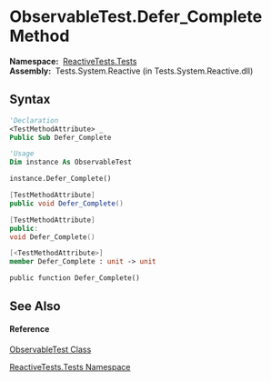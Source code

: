 # ObservableTest.Defer\_Complete Method

**Namespace:**  [ReactiveTests.Tests](ReactiveTests.Tests\ReactiveTests.Tests.md)  
**Assembly:**  Tests.System.Reactive (in Tests.System.Reactive.dll)

## Syntax

```vb
'Declaration
<TestMethodAttribute> _
Public Sub Defer_Complete
```

```vb
'Usage
Dim instance As ObservableTest

instance.Defer_Complete()
```

```csharp
[TestMethodAttribute]
public void Defer_Complete()
```

```c++
[TestMethodAttribute]
public:
void Defer_Complete()
```

```fsharp
[<TestMethodAttribute>]
member Defer_Complete : unit -> unit 
```

```jscript
public function Defer_Complete()
```

## See Also

#### Reference

[ObservableTest Class](ObservableTest\ObservableTest.md)

[ReactiveTests.Tests Namespace](ReactiveTests.Tests\ReactiveTests.Tests.md)




